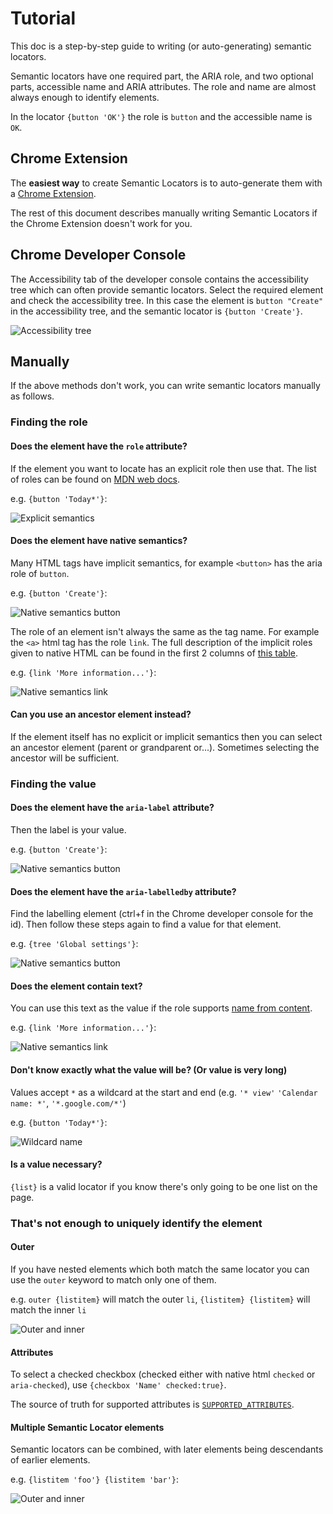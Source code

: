 # Tutorial

This doc is a step-by-step guide to writing (or auto-generating) semantic
locators.

Semantic locators have one required part, the ARIA role, and two optional parts,
accessible name and ARIA attributes. The role and name are almost always enough
to identify elements.

In the locator `{button 'OK'}` the role is `button` and the accessible name is
`OK`.

## Chrome Extension

The **easiest way** to create Semantic Locators is to auto-generate them with a
[Chrome Extension](https://chrome.google.com/webstore/detail/semantic-locators/cgjejnjgdbcogfgamjebgceckcmfcmji).

The rest of this document describes manually writing Semantic Locators if the
Chrome Extension doesn't work for you.

## Chrome Developer Console

The Accessibility tab of the developer console contains the accessibility tree
which can often provide semantic locators. Select the required element and check
the accessibility tree. In this case the element is `button "Create"` in the
accessibility tree, and the semantic locator is `{button 'Create'}`.

![Accessibility tree](img/a11y_tree.png)

## Manually

If the above methods don't work, you can write semantic locators manually as
follows.

### Finding the role

#### Does the element have the `role` attribute?

If the element you want to locate has an explicit role then use that. The list
of roles can be found on
[MDN web docs](https://developer.mozilla.org/en-US/docs/Web/Accessibility/ARIA/ARIA_Techniques).

e.g. `{button 'Today*'}`:

![Explicit semantics](img/explicit_semantics.png)

#### Does the element have native semantics?

Many HTML tags have implicit semantics, for example `<button>` has the aria role
of `button`.

e.g. `{button 'Create'}`:

![Native semantics button](img/native_semantics_button.png)

The role of an element isn't always the same as the tag name. For example the
`<a>` html tag has the role `link`. The full description of the implicit roles
given to native HTML can be found in the first 2 columns of
[this table](https://www.w3.org/TR/html-aria/#docconformance).

e.g. `{link 'More information...'}`:

![Native semantics link](img/native_semantics_link.png)

#### Can you use an ancestor element instead?

If the element itself has no explicit or implicit semantics then you can select
an ancestor element (parent or grandparent or...). Sometimes selecting the
ancestor will be sufficient.

### Finding the value

#### Does the element have the `aria-label` attribute?

Then the label is your value.

e.g. `{button 'Create'}`:

![Native semantics button](img/native_semantics_button.png)

#### Does the element have the `aria-labelledby` attribute?

Find the labelling element (ctrl+f in the Chrome developer console for the id).
Then follow these steps again to find a value for that element.

e.g. `{tree 'Global settings'}`:

![Native semantics button](img/aria_labelledby_example.png)

#### Does the element contain text?

You can use this text as the value if the role supports
[name from content](https://www.w3.org/TR/wai-aria/#namefromcontent).

e.g. `{link 'More information...'}`:

![Native semantics link](img/native_semantics_link.png)

#### Don't know exactly what the value will be? (Or value is very long)

Values accept `*` as a wildcard at the start and end (e.g. `'* view'` `'Calendar
name: *'`, `'*.google.com/*'`)

e.g. `{button 'Today*'}`:

![Wildcard name](img/wildcard_name.png)

#### Is a value necessary?

`{list}` is a valid locator if you know there's only going to be one list on the
page.

### That's not enough to uniquely identify the element

#### Outer

If you have nested elements which both match the same locator you can use the
`outer` keyword to match only one of them.

e.g. `outer {listitem}` will match the outer `li`, `{listitem} {listitem}` will
match the inner `li`

![Outer and inner](img/outer.png)

#### Attributes

To select a checked checkbox (checked either with native html `checked` or
`aria-checked`), use `{checkbox 'Name' checked:true}`.

The source of truth for supported attributes is
[`SUPPORTED_ATTRIBUTES`](https://github.com/google/semantic-locators/search?q=SUPPORTED_ATTRIBUTES+filename%3Atypes.ts).

#### Multiple Semantic Locator elements

Semantic locators can be combined, with later elements being descendants of
earlier elements.

e.g. `{listitem 'foo'} {listitem 'bar'}`:

![Outer and inner](img/outer.png)
